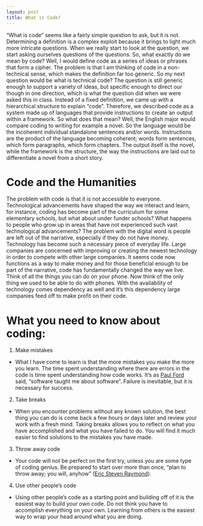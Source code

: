 ```yaml
---
layout: post
title: What is Code?
---
```


“What is code” seems like a fairly simple question to ask, but it is not. Determining a definition is a complex exploit because it brings to light much more intricate questions. When we really start to look at the question, we start asking ourselves questions of the questions. So, what exactly do we mean by code? Well, I would define code as a series of ideas or phrases that form a cipher. The problem is that I am thinking of code in a non-technical sense, which makes the definition far too generic. So my next question would be what is technical code? The question is still generic enough to support a variety of ideas, but specific enough to direct our though in one direction, which is what the question did when we were asked this in class. Instead of a fixed definition, we came up with a hierarchical structure to explain “code”. Therefore, we described code as a system made up of languages that provide instructions to create an output within a framework. So what does that mean? Well, the English major would compare coding to writing for example a novel. So the language would be the incoherent individual standalone sentences and/or words. Instructions are the product of the language becoming coherent; words form sentences, which form paragraphs, which form chapters. The output itself is the novel, while the framework is the structure, the way the instructions are laid out to differentiate a novel from a short story.  

# Code and the Humanities 
The problem with code is that it is not accessible to everyone. Technological advancements have shaped the way we interact and learn, for instance, coding has become part of the curriculum for some elementary schools, but what about under funder schools? What happens to people who grow up in areas that have not experienced such vast technological advancements? The problem with the digital word is people are left out of the narrative, especially if they do not have money. Technology has become such a necessary piece of everyday life. Large companies are concerned with improving or creating the newest technology in order to compete with other large companies. It seems code now functions as a way to make money and for those beneficial enough to be part of the narrative, code has fundamentally changed the way we live. Think of all the things you can do on your phone. Now think of the only thing we used to be able to do with phones. With the availability of technology comes dependency as well and it’s this dependency large companies feed off to make profit on their code.  

# What you need to know about coding:
1.	Make mistakes
  * What I have come to learn is that the more mistakes you make the more you learn. The time spent understanding where there are errors in the code is time spent understanding how code works. It’s as [Paul Ford](https://hyp.is/g2Qrcq-bEeeNevsDW2jk8A/www.bloomberg.com/graphics/2015-paul-ford-what-is-code/) said, “software taught me about software”. Failure is inevitable, but it is necessary for success.
  
2.	Take breaks
  *	When you encounter problems without any known solution, the best thing you can do is come back a few hours or days later and review your work with a fresh mind. Taking breaks allows you to reflect on what you have accomplished and what you have failed to do. You will find it much easier to find solutions to the mistakes you have made. 
3.	Throw away code

  * Your code will not be perfect on the first try, unless you are some type of coding genius. Be prepared to start over more than once, “plan to throw away; you will, anyhow” ([Eric Steven Raymond](https://hyp.is/Pv8mSq-fEee2Rssvqp-XkQ/www.catb.org/esr/writings/cathedral-bazaar/cathedral-bazaar/ar01s02.html)).
  
4)	Use other people’s code
  *	Using other people’s code as a starting point and building off of it is the easiest way to build your own code. Do not think you have to accomplish everything on your own. Learning from others is the easiest way to wrap your head around what you are doing. 
